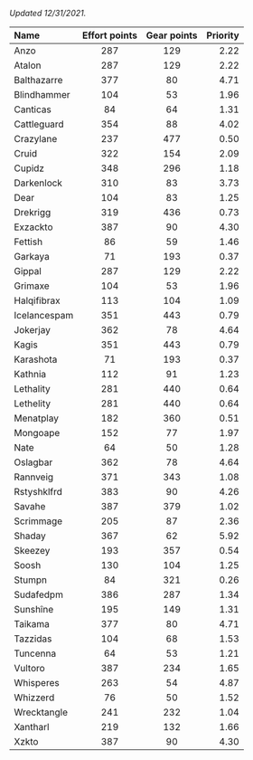 
_Updated 12/31/2021._

| Name | Effort points | Gear points | Priority |
|:-----|:-------------:|:-----------:|---------:|
|Anzo|287|129|2.22|
|Atalon|287|129|2.22|
|Balthazarre|377|80|4.71|
|Blindhammer|104|53|1.96|
|Canticas|84|64|1.31|
|Cattleguard|354|88|4.02|
|Crazylane|237|477|0.50|
|Cruid|322|154|2.09|
|Cupidz|348|296|1.18|
|Darkenlock|310|83|3.73|
|Dear|104|83|1.25|
|Drekrigg|319|436|0.73|
|Exzackto|387|90|4.30|
|Fettish|86|59|1.46|
|Garkaya|71|193|0.37|
|Gippal|287|129|2.22|
|Grimaxe|104|53|1.96|
|Halqifibrax|113|104|1.09|
|Icelancespam|351|443|0.79|
|Jokerjay|362|78|4.64|
|Kagis|351|443|0.79|
|Karashota|71|193|0.37|
|Kathnia|112|91|1.23|
|Lethality|281|440|0.64|
|Lethelity|281|440|0.64|
|Menatplay|182|360|0.51|
|Mongoape|152|77|1.97|
|Nate|64|50|1.28|
|Oslagbar|362|78|4.64|
|Rannveig|371|343|1.08|
|Rstyshklfrd|383|90|4.26|
|Savahe|387|379|1.02|
|Scrimmage|205|87|2.36|
|Shaday|367|62|5.92|
|Skeezey|193|357|0.54|
|Soosh|130|104|1.25|
|Stumpn|84|321|0.26|
|Sudafedpm|386|287|1.34|
|Sunshîne|195|149|1.31|
|Taikama|377|80|4.71|
|Tazzidas|104|68|1.53|
|Tuncenna|64|53|1.21|
|Vultoro|387|234|1.65|
|Whisperes|263|54|4.87|
|Whizzerd|76|50|1.52|
|Wrecktangle|241|232|1.04|
|Xantharl|219|132|1.66|
|Xzkto|387|90|4.30|